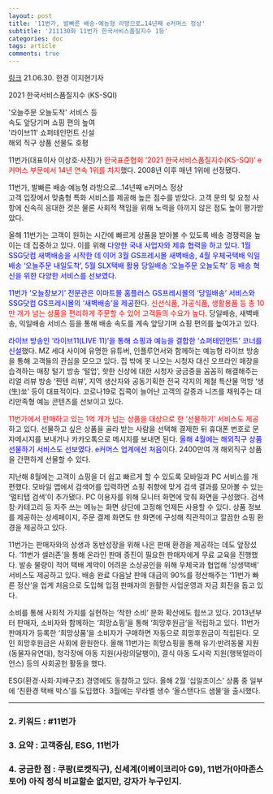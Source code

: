 ```yaml
---
layout: post
title: '11번가, 발빠른 배송·예능형 라방으로…14년째 e커머스 정상'
subtitle: '211130화 11번가 한국서비스품질지수 1등'
categories: doc
tags: article
comments: true
---
```


[링크](https://www.hankyung.com/economy/article/2021063020351)
21.06.30. 한경 이지현기자   

2021 한국서비스품질지수 (KS-SQI)   

'오늘주문 오늘도착' 서비스 등   
속도 앞당기며 쇼핑 편의 높여   
'라이브11' 쇼퍼테인먼트 신설   
해외 직구 상품 선물도 호평   

 11번가(대표이사 이상호·사진)가 <span style="color:red">한국표준협회 ‘2021 한국서비스품질지수(KS-SQI)’ e커머스 부문에서 14년 연속 1위를 차지</span>했다. 2008년 이후 매년 1위에 선정됐다.   

11번가, 발빠른 배송·예능형 라방으로…14년째 e커머스 정상   
고객 입장에서 맞춤형 특화 서비스를 제공해 높은 점수를 받았다. 고객 문의 및 요청 사항에 신속히 응대한 것은 물론 사회적 책임을 위해 노력을 아끼지 않은 점도 높이 평가받았다.   

올해 11번가는 고객이 원하는 시간에 빠르게 상품을 받아볼 수 있도록 배송 경쟁력을 높이는 데 집중하고 있다. 이를 위해 <span style="color:blue">다양한 국내 사업자와 제휴 협력을 하고 있다. 1월 SSG닷컴 새벽배송을 시작한 데 이어 3월 GS프레시몰 새벽배송, 4월 우체국택배 익일배송 ‘오늘주문 내일도착’, 5월 SLX택배 활용 당일배송 ‘오늘주문 오늘도착’ 등 배송 혁신을 위한 다양한 서비스를 선보였다.</span>   

<span style="color:blue">11번가 ‘오늘장보기’ 전문관은 이마트몰 홈플러스 GS프레시몰의 ‘당일배송’ 서비스와 SSG닷컴 GS프레시몰의 ‘새벽배송’을 제공</span>한다. <span style="color:red">신선식품, 가공식품, 생활용품 등 총 10만 개가 넘는 상품을 편리하게 주문할 수 있어 고객들의 수요가 높다.</span> 당일배송, 새벽배송, 익일배송 서비스 등을 통해 배송 속도를 계속 앞당기며 쇼핑 편의를 높여가고 있다.   

<span style="color:blue">라이브 방송인 ‘라이브11(LIVE 11)’을 통해 쇼핑과 예능을 결합한 ‘쇼퍼테인먼트’ 코너를 신설</span>했다. MZ 세대 사이에 유명한 유튜버, 인플루언서와 함께하는 예능형 라이브 방송을 통해 고객들의 관심을 모으고 있다. 집 밖에 못 나오는 시청자 대신 오프라인 매장을 습격하는 매장 털기 방송 ‘털업’, 핫한 신상에 대한 시청자 궁금증을 꼼꼼히 해결해주는 리얼 리뷰 방송 ‘찐텐 리뷰’, 지역 생산자와 공동기획한 전국 각지의 제철 특산물 먹방 ‘생(生)쑈’ 등이 대표적이다. 코로나19로 집콕이 늘어난 고객의 갈증과 니즈를 채워주는 대리만족형 예능 콘텐츠를 선보이고 있다.   

<span style="color:red">11번가에서 판매하고 있는 1억 개가 넘는 상품을 대상으로 한 ‘선물하기’ 서비스도 제공</span>하고 있다. 선물하고 싶은 상품을 골라 받는 사람을 선택해 결제한 뒤 휴대폰 번호로 문자메시지를 보내거나 카카오톡으로 메시지를 보내면 된다. <span style="color:blue">올해 4월에는 해외직구 상품 선물하기 서비스도 선보였다. e커머스 업계에선 처음</span>이다. 2400만여 개 해외직구 상품을 간편하게 선물할 수 있다.   

지난해 8월에는 고객이 쇼핑을 더 쉽고 빠르게 할 수 있도록 모바일과 PC 서비스를 개편했다. 모바일 앱에서 검색어를 입력하면 쇼핑 취향에 맞게 검색 결과를 모아볼 수 있는 ‘멀티탭 검색’이 추가됐다. PC 이용자를 위해 모니터 화면에 맞춰 화면을 구성했다. 검색창·카테고리 등 자주 쓰는 메뉴는 화면 상단에 고정해 언제든 사용할 수 있다. 상품 정보를 제공하는 상세페이지, 주문 결제 화면도 한 화면에 구성해 직관적이고 깔끔한 쇼핑 환경을 제공하고 있다.   

11번가는 판매자와의 상생과 동반성장을 위해 나은 판매 환경을 제공하는 데도 앞장섰다. ‘11번가 셀러존’을 통해 온라인 판매 증진이 필요한 판매자에게 무료 교육을 진행했다. 발송 물량이 적어 택배 계약이 어려운 소상공인을 위해 우체국과 협업해 ‘상생택배’ 서비스도 제공하고 있다. 배송 완료 다음날 판매 대금의 90%를 정산해주는 ‘11번가 빠른 정산’을 업계 처음으로 도입해 입점 판매자의 원활한 사업운영과 자금 회전을 돕고 있다.   

소비를 통해 사회적 가치를 실현하는 ‘착한 소비’ 문화 확산에도 힘쓰고 있다. 2013년부터 판매자, 소비자와 함께하는 ‘희망쇼핑’을 통해 ‘희망후원금’을 적립하고 있다. 11번가 판매자가 등록한 ‘희망상품’을 소비자가 구매하면 자동으로 희망후원금이 적립된다. 모인 희망후원금은 사회에 환원한다. 올해 11번가는 희망쇼핑을 통해 유기·반려동물 지원(동물자유연대), 청각장애 아동 지원(사랑의달팽이), 결식 아동 도시락 지원(행복얼라이언스) 등의 사회공헌 활동을 했다.   

ESG(환경·사회·지배구조) 경영에도 동참하고 있다. 올해 2월 ‘십일초이스’ 상품 중 일부에 ‘친환경 택배 박스’를 도입했다. 3월에는 무라벨 생수 ‘올스탠다드 샘물’을 출시했다.   

* * *

### 2. 키워드 : \#11번가
### 3. 요약 : 고객중심, ESG, 11번가
### 4. 궁금한 점 : 쿠팡(로켓직구), 신세계(이베이코리아 G9), 11번가(아마존스토어) 아직 정식 비교할순 없지만, 강자가 누구인지.

